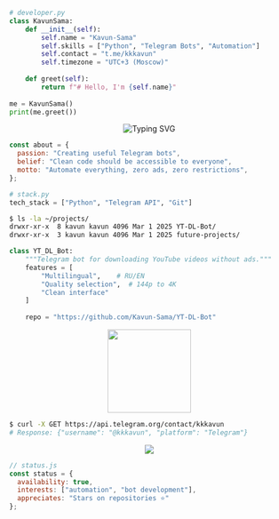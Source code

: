 ```python
# developer.py
class KavunSama:
    def __init__(self):
        self.name = "Kavun-Sama"
        self.skills = ["Python", "Telegram Bots", "Automation"]
        self.contact = "t.me/kkkavun"
        self.timezone = "UTC+3 (Moscow)"
        
    def greet(self):
        return f"# Hello, I'm {self.name}"
        
me = KavunSama()
print(me.greet())
```

<div align="center">
  <img src="https://readme-typing-svg.herokuapp.com?font=Fira+Code&pause=1000&color=FFFFFF&center=true&vCenter=true&width=435&lines=Python+Developer;Telegram+Bot+Creator;Automation+Enthusiast" alt="Typing SVG" />
</div>

```javascript
const about = {
  passion: "Creating useful Telegram bots",
  belief: "Clean code should be accessible to everyone",
  motto: "Automate everything, zero ads, zero restrictions",
};
```

```python
# stack.py
tech_stack = ["Python", "Telegram API", "Git"]
```

```bash
$ ls -la ~/projects/
drwxr-xr-x  8 kavun kavun 4096 Mar 1 2025 YT-DL-Bot/
drwxr-xr-x  3 kavun kavun 4096 Mar 1 2025 future-projects/
```

```python
class YT_DL_Bot:
    """Telegram bot for downloading YouTube videos without ads."""
    features = [
        "Multilingual",    # RU/EN
        "Quality selection",  # 144p to 4K
        "Clean interface"
    ]
    
    repo = "https://github.com/Kavun-Sama/YT-DL-Bot"
```

<p align="center">
  <img height="150em" src="https://github-readme-stats.vercel.app/api?username=Kavun-Sama&show_icons=true&theme=dark&include_all_commits=true&count_private=true"/>
</p>

```bash
$ curl -X GET https://api.telegram.org/contact/kkkavun
# Response: {"username": "@kkkavun", "platform": "Telegram"}
```

<p align="center">
  <a href="https://t.me/kkkavun">
    <img src="https://img.shields.io/badge/Telegram-@kkkavun-blue?style=flat-square&logo=telegram" />
  </a>
</p>

```javascript
// status.js
const status = {
  availability: true,
  interests: ["automation", "bot development"],
  appreciates: "Stars on repositories ⭐"
};
```
